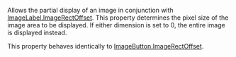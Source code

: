 Allows the partial display of an image in conjunction with
[ImageLabel.ImageRectOffset](https://create.roblox.com/docs/reference/engine/classes/ImageLabel#ImageRectOffset). This property determines the pixel size of
the image area to be displayed. If either dimension is set to 0, the
entire image is displayed instead.

This property behaves identically to [ImageButton.ImageRectOffset](https://create.roblox.com/docs/reference/engine/classes/ImageButton#ImageRectOffset).